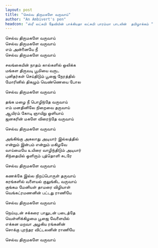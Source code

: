 ```yaml
---
layout: post
title: "செல்வ திருமகளே வருவாய்"
author: "An Ambivert's pen"
headcon: "ஸ்ரீ லட்சுமி தேவியின் பாக்கியதா லட்சுமி பாரம்மா பாடலின்  தமிழாக்கம் "
---
```

செல்வ திருமகளே வருவாய்<br>
செல்வ திருமகளே வருவாய்<br>
எம் அன்னையே நீ<br>
செல்வ திருமகளே வருவாய்<br>

சலங்கையின் நாதம் கால்களில் ஒலிக்க <br>
மங்கள திருவடி பூமியை வருட<br>
புனிதர்கள் செய்திடும் பூஜை நேரத்தில்<br>
மோரினில் திகழும் வெண்ணெயை போல<br>

செல்வ திருமகளே வருவாய்<br>

தங்க மழை நீ பொழிந்தே வருவாய்<br>
எம் மனதினிலே நிறைவை தருவாய்<br>
ஆயிரம் கோடி ஞாயிறு ஒளியாய் <br>
ஜனகரின் மகளே விரைந்தே வருவாய்<br>

செல்வ திருமகளே வருவாய்<br>

அங்கிங்கு அகலாது அடியார் இல்லத்தில்<br>
என்றும் இன்பம் என்றும் மகிழவே<br>
வாய்மையே உயிரை வாழிந்திடும் அடியார்<br>
சிந்தையில் ஒளிரும் புத்தொளி சுடரே<br>

செல்வ திருமகளே வருவாய்<br>

கணக்கே இல்ல நிறப்பொருள் தருவாய்<br>
கரங்களில் வளையல் குலுங்கிட வருவாய்<br>
குங்கம மேனியள் தாமரை விழியாள் <br>
வெங்கட்ரமணனின் பட்டது ராணியே<br>

செல்வ திருமகளே வருவாய்<br>

நெய்யுடன் சக்கரை பாலுடன் படைத்தே<br>
வெள்ளிக்கிழமை பூஜை வேளையில்<br>
எக்கன மறவா அழகிய ரங்கனின்<br>
சொக்கு புரந்தர விட்டலனின் ராணியே<br>

செல்வ திருமகளே வருவாய்<br>

